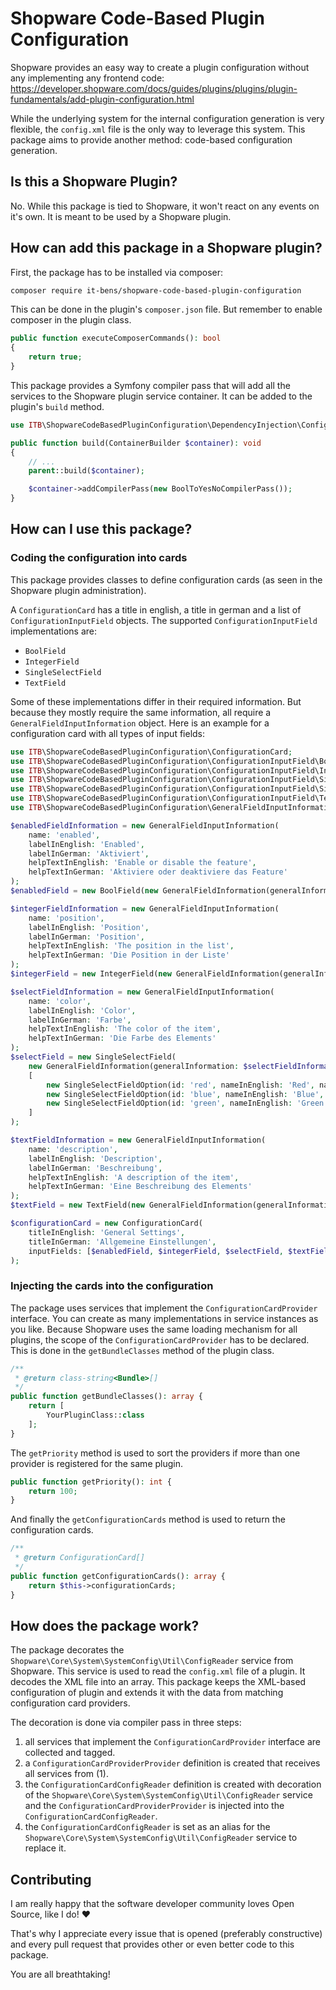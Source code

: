 # Shopware Code-Based Plugin Configuration

Shopware provides an easy way to create a plugin configuration without any implementing any frontend code: https://developer.shopware.com/docs/guides/plugins/plugins/plugin-fundamentals/add-plugin-configuration.html

While the underlying system for the internal configuration generation is very flexible, the `config.xml` file is the only way to leverage this system. This package aims to provide another method: code-based configuration generation.

## Is this a Shopware Plugin?

No. While this package is tied to Shopware, it won't react on any events on it's own. It is meant to be used by a Shopware plugin.

## How can add this package in a Shopware plugin?

First, the package has to be installed via composer:

```bash
composer require it-bens/shopware-code-based-plugin-configuration
```

This can be done in the plugin's `composer.json` file. But remember to enable composer in the plugin class.

```php
public function executeComposerCommands(): bool
{
    return true;
}
```

This package provides a Symfony compiler pass that will add all the services to the Shopware plugin service container. It can be added to the plugin's `build` method.

```php
use ITB\ShopwareCodeBasedPluginConfiguration\DependencyInjection\ConfigurationCardConfigReaderPass;

public function build(ContainerBuilder $container): void
{
    // ...
    parent::build($container);

    $container->addCompilerPass(new BoolToYesNoCompilerPass());
}
```

## How can I use this package?

### Coding the configuration into cards

This package provides classes to define configuration cards (as seen in the Shopware plugin administration).

A `ConfigurationCard` has a title in english, a title in german and a list of `ConfigurationInputField` objects. The supported `ConfigurationInputField` implementations are:
* `BoolField`
* `IntegerField`
* `SingleSelectField`
* `TextField`

Some of these implementations differ in their required information. But because they mostly require the same information, all require a `GeneralFieldInputInformation` object. Here is an example for a configuration card with all types of input fields:

```php
use ITB\ShopwareCodeBasedPluginConfiguration\ConfigurationCard;
use ITB\ShopwareCodeBasedPluginConfiguration\ConfigurationInputField\BoolField;
use ITB\ShopwareCodeBasedPluginConfiguration\ConfigurationInputField\IntegerField;
use ITB\ShopwareCodeBasedPluginConfiguration\ConfigurationInputField\SingleSelectField;
use ITB\ShopwareCodeBasedPluginConfiguration\ConfigurationInputField\SingleSelectFieldOption;
use ITB\ShopwareCodeBasedPluginConfiguration\ConfigurationInputField\TextField;
use ITB\ShopwareCodeBasedPluginConfiguration\GeneralFieldInputInformation;

$enabledFieldInformation = new GeneralFieldInputInformation(
    name: 'enabled', 
    labelInEnglish: 'Enabled', 
    labelInGerman: 'Aktiviert', 
    helpTextInEnglish: 'Enable or disable the feature', 
    helpTextInGerman: 'Aktiviere oder deaktiviere das Feature'
);
$enabledField = new BoolField(new GeneralFieldInformation(generalInformation: $enabledFieldInformation, defaultValue: false);

$integerFieldInformation = new GeneralFieldInputInformation(
    name: 'position', 
    labelInEnglish: 'Position', 
    labelInGerman: 'Position', 
    helpTextInEnglish: 'The position in the list', 
    helpTextInGerman: 'Die Position in der Liste'
);
$integerField = new IntegerField(new GeneralFieldInformation(generalInformation: $integerFieldInformation, defaultValue: 0);

$selectFieldInformation = new GeneralFieldInputInformation(
    name: 'color', 
    labelInEnglish: 'Color', 
    labelInGerman: 'Farbe', 
    helpTextInEnglish: 'The color of the item', 
    helpTextInGerman: 'Die Farbe des Elements'
);
$selectField = new SingleSelectField(
    new GeneralFieldInformation(generalInformation: $selectFieldInformation, defaultValue: 'red'),
    [
        new SingleSelectFieldOption(id: 'red', nameInEnglish: 'Red', nameInGerman: 'Rot'),
        new SingleSelectFieldOption(id: 'blue', nameInEnglish: 'Blue', nameInGerman: 'Blau'),
        new SingleSelectFieldOption(id: 'green', nameInEnglish: 'Green', nameInGerman: 'Grün'),
    ]
);

$textFieldInformation = new GeneralFieldInputInformation(
    name: 'description', 
    labelInEnglish: 'Description', 
    labelInGerman: 'Beschreibung', 
    helpTextInEnglish: 'A description of the item', 
    helpTextInGerman: 'Eine Beschreibung des Elements'
);
$textField = new TextField(new GeneralFieldInformation(generalInformation: $textFieldInformation, defaultValue: '');

$configurationCard = new ConfigurationCard(
    titleInEnglish: 'General Settings',
    titleInGerman: 'Allgemeine Einstellungen',
    inputFields: [$enabledField, $integerField, $selectField, $textField]
);
```

### Injecting the cards into the configuration

The package uses services that implement the `ConfigurationCardProvider` interface. You can create as many implementations in service instances as you like. Because Shopware uses the same loading mechanism for all plugins, the scope of the `ConfigurationCardProvider` has to be declared. This is done in the `getBundleClasses` method of the plugin class.

```php
/**
 * @return class-string<Bundle>[]
 */
public function getBundleClasses(): array {
    return [
        YourPluginClass::class
    ];
}
```

The `getPriority` method is used to sort the providers if more than one provider is registered for the same plugin.

```php
public function getPriority(): int {
    return 100;
}
```

And finally the `getConfigurationCards` method is used to return the configuration cards.

```php
/**
 * @return ConfigurationCard[]
 */
public function getConfigurationCards(): array {
    return $this->configurationCards;
}
```

## How does the package work?

The package decorates the `Shopware\Core\System\SystemConfig\Util\ConfigReader` service from Shopware. This service is used to read the `config.xml` file of a plugin. It decodes the XML file into an array. This package keeps the XML-based configuration of plugin and extends it with the data from matching configuration card providers.

The decoration is done via compiler pass in three steps:
1. all services that implement the `ConfigurationCardProvider` interface are collected and tagged.
2. a `ConfigurationCardProviderProvider` definition is created that receives all services from (1).
3. the `ConfigurationCardConfigReader` definition is created with decoration of the `Shopware\Core\System\SystemConfig\Util\ConfigReader` service and the `ConfigurationCardProviderProvider` is injected into the `ConfigurationCardConfigReader`.
4. the `ConfigurationCardConfigReader` is set as an alias for the `Shopware\Core\System\SystemConfig\Util\ConfigReader` service to replace it.

## Contributing
I am really happy that the software developer community loves Open Source, like I do! ♥

That's why I appreciate every issue that is opened (preferably constructive) and every pull request that provides other or even better code to this package.

You are all breathtaking!
